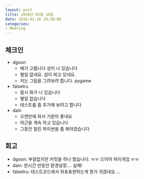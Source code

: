 ```yaml
---
layout: post
title: 2016년 02월 16일
date: 2016-02-16 19:30:00
categories:
- Meeting
---
```


## 체크인

* dgoon
  * 배가 고픕니다 성이 나 있습니다
  * 별일 없네요. 살이 찌고 있네요.
  * 저는 그림을 그려보려 합니다. pygame
* falsetru
  * 몹시 화가 나 있습니다
  * 별일 없습니다
  * 테스트를 좀 추가해 보려고 합니다
* dain
  * 오랜만에 와서 기분이 좋네요
  * 야근을 계속 하고 있습니다
  * 그동안 밀린 파이썬을 좀 봐야겠습니다


## 회고

* dgoon: 부질없지만 커밋을 하나 했습니다. ㅠㅠ 으어어 파이게임 ㅠㅠ
* dain: 한시간 반동안 환경설정.... 실패!
* falsetru: 테스트코드에서 좌표표현하는게 뭔가 귀찮네요 ...

